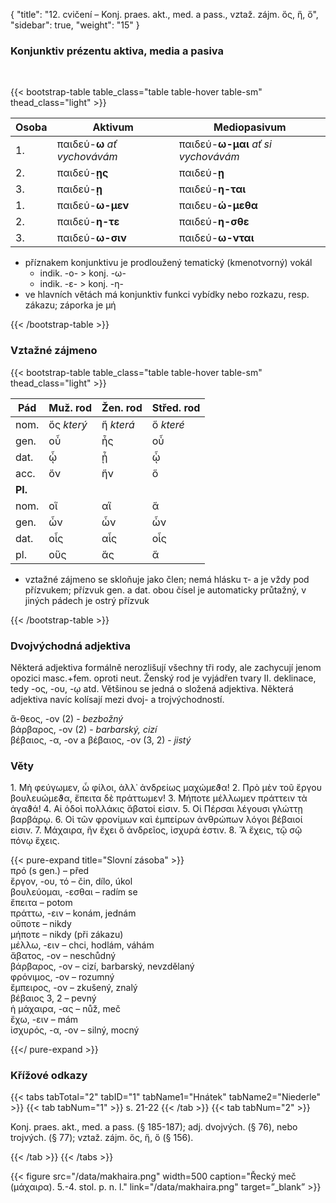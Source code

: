 {
    "title": "12. cvičení – Konj. praes. akt., med. a pass., vztaž. zájm. ὅς, ἥ, ὅ",
    "sidebar": true,
    "weight": "15"
}

### Konjunktiv prézentu aktiva, media a pasiva

</br>

{{< bootstrap-table table_class="table table-hover table-sm" thead_class="light" >}}

| Osoba | Aktivum                      | Mediopasivum                        |
| ----- | ---------------------------- | ----------------------------------- |
| 1.    | παιδεύ-**ω** *ať vychovávám* | παιδεύ-**ω-μαι** *ať si vychovávám* |
| 2.    | παιδεύ-**ῃς**                | παιδεύ-**ῃ**                        |
| 3.    | παιδεύ-**ῃ**                 | παιδεύ-**η-ται**                    |
| 1.    | παιδεύ-**ω-μεν**             | παιδευ-**ώ-μεθα**                   |
| 2.    | παιδεύ-**η-τε**              | παιδεύ-**η-σθε**                    |
| 3.    | παιδεύ-**ω-σιν**             | παιδεύ-**ω-νται**                   |

- příznakem konjunktivu je prodloužený tematický (kmenotvorný) vokál
  - indik. -ο- > konj. -ω-
  - indik. -ε- > konj. -η-
- ve hlavních větách má konjunktiv funkci vybídky nebo rozkazu, resp. zákazu; záporka je μή 

 {{< /bootstrap-table >}}



### Vztažné zájmeno

{{< bootstrap-table table_class="table table-hover table-sm" thead_class="light" >}}

| Pád     | Muž. rod   | Žen. rod  | Střed. rod |
| ------- | ---------- | --------- | ---------- |
| nom.    | ὅς *který* | ἥ *která* | ὅ *které*  |
| gen.    | οὗ         | ἧς        | οὗ         |
| dat.    | ᾧ          | ᾗ         | ᾧ          |
| acc.    | ὅν         | ἥν        | ὅ          |
| **Pl.** |            |           |            |
| nom.    | οἵ         | αἵ        | ἅ          |
| gen.    | ὧν         | ὧν        | ὧν         |
| dat.    | οἷς        | αἷς       | οἷς        |
| pl.     | οὕς        | ἅς        | ἅ          |

- vztažné zájmeno se skloňuje jako člen; nemá hlásku τ- a je vždy pod přízvukem; přízvuk gen. a dat. obou čísel je automaticky průtažný, v jiných pádech je ostrý přízvuk

 {{< /bootstrap-table >}}



### Dvojvýchodná adjektiva

Některá adjektiva formálně nerozlišují všechny tři rody, ale zachycují jenom opozici masc.+fem. oproti neut.  Ženský rod je vyjádřen tvary II. deklinace, tedy  -ος, -ου, -ῳ atd. 
Většinou se jedná o složená adjektiva. Některá adjektiva navíc kolísají mezi dvoj- a trojvýchodností. 

ἄ-θεος, -ον (2) - *bezbožný*  
βάρβαρος, -ον (2) - *barbarský, cizí*  
βέβαιος, -α, -ον a βέβαιος, -ον (3, 2) - *jistý* 



### Věty

1\. Μὴ φεύγωμεν, ὦ φίλοι, ἀλλ᾽ ἀνδρείως μαχώμεϑα! 2. Πρὸ μὲν τοῦ ἔργου βουλευώμεϑα, ἔπειτα δὲ πράττωμεν! 3. Μήποτε μέλλωμεν πράττειν τὰ ἀγαϑά! 4. Αἱ ὁδοὶ πολλάκις ἄβατοί εἰσιν. 5. Οἱ Πέρσαι
λέγουσι γλώττῃ βαρβάρῳ. 6. Οἱ τῶν φρονίμων καὶ ἐμπείρων ἀνθρώπων λόγοι βέβαιοί εἰσιν. 7. Μάχαιρα, ἣν ἔχει ὅ ἀνδρεῖος, ἰσχυρά ἐστιν. 8. Ἅ ἔχεις, τῷ σῷ πόνῳ ἔχεις.

{{< pure-expand title="Slovní zásoba" >}}      
πρό (s gen.) – před  
ἔργον, -ου, τό – čin, dílo, úkol   
βουλεύομαι, -εσθαι – radím se   
ἔπειτα – potom   
πράττω, -ειν – konám, jednám  
οὔποτε – nikdy  
μήποτε – nikdy (při zákazu)  
μέλλω, -ειν – chci, hodlám, váhám  
ἄβατος, -ον – neschůdný   
βάρβαρος, -ον – cizí, barbarský, nevzdělaný   
φρόνιμος, -ον – rozumný   
ἔμπειρος, -ον – zkušený, znalý   
βέβαιος 3, 2 – pevný   
ἡ μάχαιρα, -ας – nůž, meč   
ἔχω, -ειν  – mám  
ἰσχυρός, -α, -ον – silný, mocný

{{</ pure-expand >}}





### Křížové odkazy

{{< tabs tabTotal="2" tabID="1" tabName1="Hnátek" tabName2="Niederle" >}}
{{< tab tabNum="1" >}}
s. 21-22
{{< /tab >}}
{{< tab tabNum="2" >}}

Konj. praes. akt., med. a pass. (§ 185-187); adj. dvojvých. (§ 76), nebo trojvých. (§ 77); vztaž. zájm. ὅς, ἥ, ὅ (§ 156). 

{{< /tab >}}
{{< /tabs >}}

{{< figure src="/data/makhaira.png" width=500 caption="Řecký meč (μάχαιρα). 5.-4. stol. p. n. l." link="/data/makhaira.png" target=”_blank” >}}